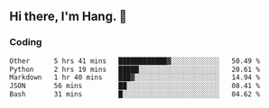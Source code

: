## Hi there, I'm Hang. 👋

### Coding

<!--START_SECTION:waka-->

```txt
Other      5 hrs 41 mins   ████████████▓░░░░░░░░░░░░   50.49 %
Python     2 hrs 19 mins   █████░░░░░░░░░░░░░░░░░░░░   20.61 %
Markdown   1 hr 40 mins    ███▓░░░░░░░░░░░░░░░░░░░░░   14.94 %
JSON       56 mins         ██░░░░░░░░░░░░░░░░░░░░░░░   08.41 %
Bash       31 mins         █░░░░░░░░░░░░░░░░░░░░░░░░   04.62 %
```

<!--END_SECTION:waka-->

